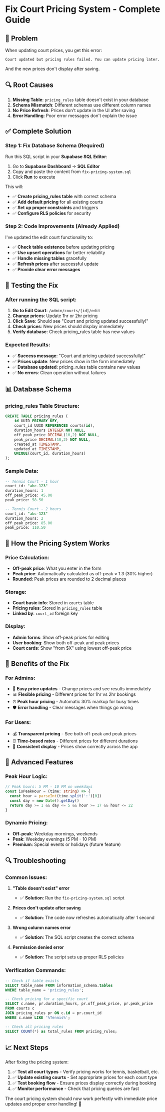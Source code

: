 # Fix Court Pricing System - Complete Guide

## 🚨 Problem

When updating court prices, you get this error:
```
Court updated but pricing rules failed. You can update pricing later.
```

And the new prices don't display after saving.

## 🔍 Root Causes

1. **Missing Table**: `pricing_rules` table doesn't exist in your database
2. **Schema Mismatch**: Different schemas use different column names
3. **No Price Refresh**: Prices don't update in the UI after saving
4. **Error Handling**: Poor error messages don't explain the issue

## ✅ Complete Solution

### **Step 1: Fix Database Schema (Required)**

Run this SQL script in your **Supabase SQL Editor**:

1. Go to **Supabase Dashboard** → **SQL Editor**
2. Copy and paste the content from `fix-pricing-system.sql`
3. Click **Run** to execute

This will:
- ✅ **Create pricing_rules table** with correct schema
- ✅ **Add default pricing** for all existing courts
- ✅ **Set up proper constraints** and triggers
- ✅ **Configure RLS policies** for security

### **Step 2: Code Improvements (Already Applied)**

I've updated the edit court functionality to:
- ✅ **Check table existence** before updating pricing
- ✅ **Use upsert operations** for better reliability
- ✅ **Handle missing tables** gracefully
- ✅ **Refresh prices** after successful update
- ✅ **Provide clear error messages**

## 🧪 Testing the Fix

### **After running the SQL script:**

1. **Go to Edit Court**: `/admin/courts/[id]/edit`
2. **Change prices**: Update 1hr or 2hr pricing
3. **Click Save**: Should see "Court and pricing updated successfully!"
4. **Check prices**: New prices should display immediately
5. **Verify database**: Check pricing_rules table has new values

### **Expected Results:**

- ✅ **Success message**: "Court and pricing updated successfully!"
- ✅ **Prices update**: New prices show in the form immediately
- ✅ **Database updated**: pricing_rules table contains new values
- ✅ **No errors**: Clean operation without failures

## 📊 Database Schema

### **pricing_rules Table Structure:**
```sql
CREATE TABLE pricing_rules (
    id UUID PRIMARY KEY,
    court_id UUID REFERENCES courts(id),
    duration_hours INTEGER NOT NULL,
    off_peak_price DECIMAL(10,2) NOT NULL,
    peak_price DECIMAL(10,2) NOT NULL,
    created_at TIMESTAMP,
    updated_at TIMESTAMP,
    UNIQUE(court_id, duration_hours)
);
```

### **Sample Data:**
```sql
-- Tennis Court - 1 hour
court_id: "abc-123"
duration_hours: 1
off_peak_price: 45.00
peak_price: 58.50

-- Tennis Court - 2 hours  
court_id: "abc-123"
duration_hours: 2
off_peak_price: 85.00
peak_price: 110.50
```

## 🔧 How the Pricing System Works

### **Price Calculation:**
- **Off-peak price**: What you enter in the form
- **Peak price**: Automatically calculated as off-peak × 1.3 (30% higher)
- **Rounded**: Peak prices are rounded to 2 decimal places

### **Storage:**
- **Court basic info**: Stored in `courts` table
- **Pricing rules**: Stored in `pricing_rules` table
- **Linked by**: `court_id` foreign key

### **Display:**
- **Admin forms**: Show off-peak prices for editing
- **User booking**: Show both off-peak and peak prices
- **Court cards**: Show "from $X" using lowest off-peak price

## 🎯 Benefits of the Fix

### **For Admins:**
- 🔧 **Easy price updates** - Change prices and see results immediately
- 📊 **Flexible pricing** - Different prices for 1hr vs 2hr bookings
- ⏰ **Peak hour pricing** - Automatic 30% markup for busy times
- 🛡️ **Error handling** - Clear messages when things go wrong

### **For Users:**
- 💰 **Transparent pricing** - See both off-peak and peak prices
- ⏰ **Time-based rates** - Different prices for different durations
- 📱 **Consistent display** - Prices show correctly across the app

## 🚀 Advanced Features

### **Peak Hour Logic:**
```typescript
// Peak hours: 5 PM - 10 PM on weekdays
const isPeakHour = (time: string) => {
  const hour = parseInt(time.split(':')[0])
  const day = new Date().getDay()
  return day >= 1 && day <= 5 && hour >= 17 && hour <= 22
}
```

### **Dynamic Pricing:**
- **Off-peak**: Weekday mornings, weekends
- **Peak**: Weekday evenings (5 PM - 10 PM)
- **Premium**: Special events or holidays (future feature)

## 🔍 Troubleshooting

### **Common Issues:**

1. **"Table doesn't exist" error**
   - ✅ **Solution**: Run the `fix-pricing-system.sql` script

2. **Prices don't update after saving**
   - ✅ **Solution**: The code now refreshes automatically after 1 second

3. **Wrong column names error**
   - ✅ **Solution**: The SQL script creates the correct schema

4. **Permission denied error**
   - ✅ **Solution**: The script sets up proper RLS policies

### **Verification Commands:**

```sql
-- Check if table exists
SELECT table_name FROM information_schema.tables 
WHERE table_name = 'pricing_rules';

-- Check pricing for a specific court
SELECT c.name, pr.duration_hours, pr.off_peak_price, pr.peak_price
FROM courts c
JOIN pricing_rules pr ON c.id = pr.court_id
WHERE c.name LIKE '%Tennis%';

-- Check all pricing rules
SELECT COUNT(*) as total_rules FROM pricing_rules;
```

## 📈 Next Steps

After fixing the pricing system:

1. ✅ **Test all court types** - Verify pricing works for tennis, basketball, etc.
2. ✅ **Update existing courts** - Set appropriate prices for each court type
3. ✅ **Test booking flow** - Ensure prices display correctly during booking
4. ✅ **Monitor performance** - Check that pricing queries are fast

The court pricing system should now work perfectly with immediate price updates and proper error handling! 🎉
